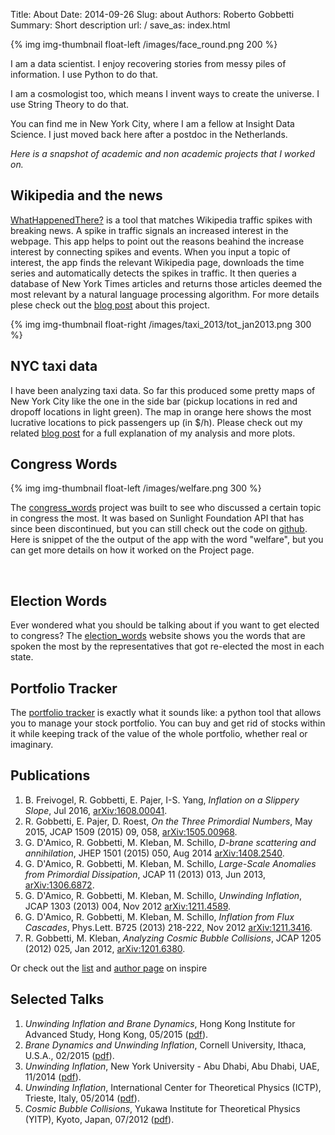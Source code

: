 Title: About
Date: 2014-09-26
Slug: about
Authors: Roberto Gobbetti
Summary: Short description
url: /
save_as: index.html


{% img img-thumbnail float-left /images/face_round.png 200 %}

I am a data scientist. I enjoy recovering stories from messy piles of information. I use Python to do that.

I am a cosmologist too, which means I invent ways to create the universe. I use String Theory to do that.

You can find me in New York City, where I am a fellow at Insight Data Science. I just moved back here after a postdoc in the Netherlands.

<!--You can find me in the Netherlands as well as in New York City. I am based in the former where I hold a position at Delta-ITP. I studied in NYC and still spend a great deal of time there.-->

*Here is a snapshot of academic and non academic projects that I worked on.*

## Wikipedia and the news

[WhatHappenedThere?](http://whathappenedthere.xyz/) is a tool that matches Wikipedia traffic spikes with breaking news. A spike in traffic signals an increased interest in the webpage. This app helps to point out the reasons beahind the increase interest by connecting spikes and events. When you input a topic of interest, the app finds the relevant Wikipedia page, downloads the time series and automatically detects the spikes in traffic. It then queries a database of New York Times articles and returns those articles deemed the most relevant by a natural language processing algorithm. For more details plese check out the [blog post](http://gobboph.github.io/blog/wht/) about this project.


{% img img-thumbnail float-right /images/taxi_2013/tot_jan2013.png 300 %}

## NYC taxi data

I have been analyzing taxi data. So far this produced some pretty maps of New York City like the one in the side bar (pickup locations in red and dropoff locations in light green). The map in orange here shows the most lucrative locations to pick passengers up (in $/h). Please check out my related [blog post](http://gobboph.github.io/blog/taxi_rides/) for a full explanation of my analysis and more plots.


## Congress Words

{% img img-thumbnail float-left /images/welfare.png 300 %}

The [congress_words](https://github.com/gobboph/congress_words) project was built to see who discussed a certain topic in congress the most. It was based on Sunlight Foundation API that has since been discontinued, but you can still check out the code on [github](https://github.com/gobboph/congress_words). Here is snippet of the the output of the app with the word "welfare", but you can get more details on how it worked on the Project page.

<!--Check out the [congress_words](http://gobboph.github.io/congress_words/) website. Input whichever word or sentence you want and see who said that the most in congress with a colored map of the States. Here is an example with the word "welfare", but more details are on the Projects page.-->

<br>

## Election Words

Ever wondered what you should be talking about if you want to get elected to congress? The [election_words](http://gobboph.github.io/election_words/) website shows you the words that are spoken the most by the representatives that got re-elected the most in each state.


## Portfolio Tracker

The [portfolio tracker](http://gobboph.github.io/Portfolio_Tracker/) is exactly what it sounds like: a python tool that allows you to manage your stock portfolio. You can buy and get rid of stocks within it while keeping track of the value of the whole portfolio, whether real or imaginary.


## Publications

1. B. Freivogel, R. Gobbetti, E. Pajer, I-S. Yang, *Inflation on a Slippery Slope*, Jul 2016, [arXiv:1608.00041](https://arxiv.org/abs/1608.00041).
2. R. Gobbetti, E. Pajer, D. Roest, *On the Three Primordial Numbers*, May 2015, JCAP 1509 (2015) 09, 058, [arXiv:1505.00968](http://arxiv.org/abs/1505.00968).
3. G. D'Amico, R. Gobbetti, M. Kleban, M. Schillo, *D-brane scattering and annihilation*, JHEP 1501 (2015) 050, Aug 2014 [arXiv:1408.2540](http://arxiv.org/abs/arXiv:1408.2540).
4.  G. D'Amico, R. Gobbetti, M. Kleban, M. Schillo, *Large-Scale Anomalies from Primordial Dissipation*, JCAP 11 (2013) 013, Jun 2013, [arXiv:1306.6872](http://arxiv.org/abs/1306.6872).
5. G. D'Amico, R. Gobbetti, M. Kleban, M. Schillo, *Unwinding Inflation*, JCAP 1303 (2013) 004, Nov 2012 [arXiv:1211.4589](http://arxiv.org/abs/1211.4589).
6. G. D'Amico, R. Gobbetti, M. Kleban, M. Schillo, *Inflation from Flux Cascades*, Phys.Lett. B725 (2013) 218-222, Nov 2012 [arXiv:1211.3416](http://arxiv.org/abs/1211.3416).
7. R. Gobbetti, M. Kleban, *Analyzing Cosmic Bubble Collisions*, JCAP 1205 (2012) 025, Jan 2012, [arXiv:1201.6380](http://arxiv.org/abs/1201.6380).

Or check out the [list](http://inspirehep.net/search?ln=en&p=find+a+gobbetti&of=hb&action_search=Search) and [author page](http://inspirehep.net/author/profile/R.Gobbetti.1) on inspire





## Selected Talks

1. *Unwinding Inflation and Brane Dynamics*, Hong Kong Institute for Advanced Study, Hong Kong, 05/2015 ([pdf]({filename}/files/poster_HK2.pdf)).
2. *Brane Dynamics and Unwinding Inflation*, Cornell University, Ithaca, U.S.A., 02/2015 ([pdf]({filename}/files/Cornell.pdf)).
3. *Unwinding Inflation*, New York University - Abu Dhabi, Abu Dhabi, UAE, 11/2014 ([pdf]({filename}/files/NYU-AD.pdf)).
4. *Unwinding Inflation*, International Center for Theoretical Physics (ICTP), Trieste, Italy, 05/2014 ([pdf]({filename}/files/ICTP.pdf)).
5. *Cosmic Bubble Collisions*, Yukawa Institute for Theoretical Physics (YITP), Kyoto, Japan, 07/2012 ([pdf]({filename}/files/YITP.pdf)).







